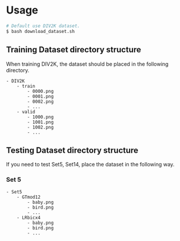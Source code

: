 # Usage

```bash
# Default use DIV2K dataset.
$ bash download_dataset.sh
```

## Training Dataset directory structure

When training DIV2K, the dataset should be placed in the following directory.

```text
- DIV2K
    - train
        - 0000.png
        - 0001.png
        - 0002.png
        - ...
    - valid 
        - 1000.png
        - 1001.png
        - 1002.png
        - ...
```

## Testing Dataset directory structure

If you need to test Set5, Set14, place the dataset in the following way.

### Set 5

```text
- Set5
    - GTmod12
        - baby.png
        - bird.png
        - ...
    - LRbicx4
        - baby.png
        - bird.png
        - ...
```
